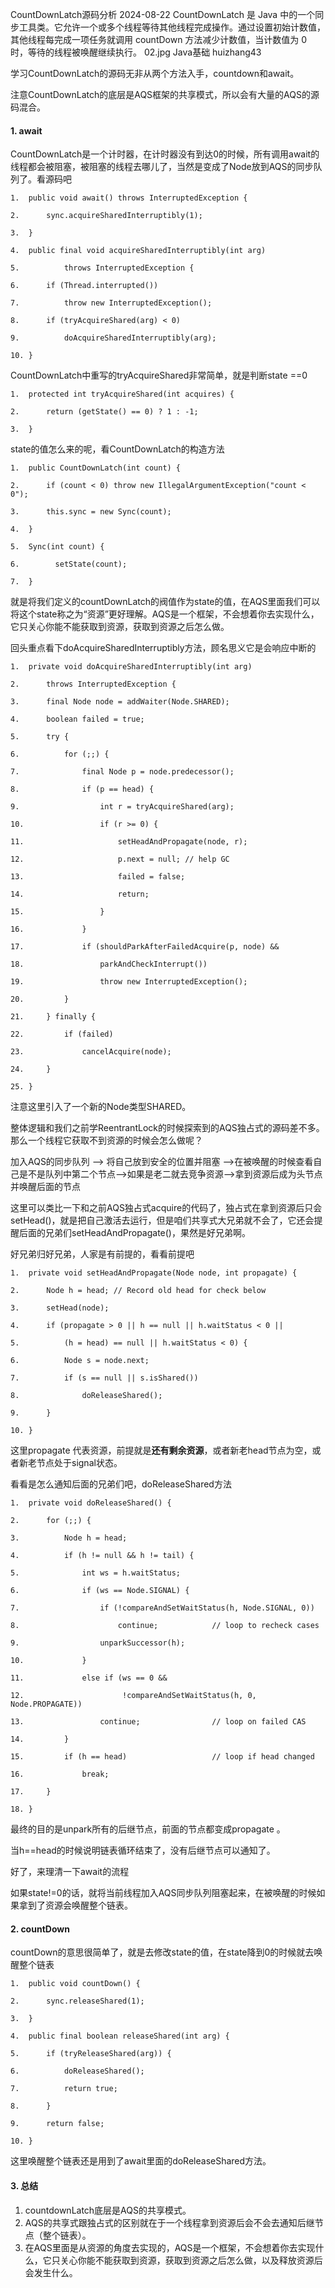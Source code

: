 CountDownLatch源码分析
2024-08-22
CountDownLatch 是 Java 中的一个同步工具类。它允许一个或多个线程等待其他线程完成操作。通过设置初始计数值，其他线程每完成一项任务就调用 countDown 方法减少计数值，当计数值为 0 时，等待的线程被唤醒继续执行。
02.jpg
Java基础
huizhang43

学习CountDownLatch的源码无非从两个方法入手，countdown和await。

注意CountDownLatch的底层是AQS框架的共享模式，所以会有大量的AQS的源码混合。

#### 1. await

CountDownLatch是一个计时器，在计时器没有到达0的时候，所有调用await的线程都会被阻塞，被阻塞的线程去哪儿了，当然是变成了Node放到AQS的同步队列了。看源码吧

```
1.  public void await() throws InterruptedException {  

2.      sync.acquireSharedInterruptibly(1);  

3.  }  

4.  public final void acquireSharedInterruptibly(int arg)  

5.          throws InterruptedException {  

6.      if (Thread.interrupted())  

7.          throw new InterruptedException();  

8.      if (tryAcquireShared(arg) < 0)  

9.          doAcquireSharedInterruptibly(arg);  

10. }  
```



CountDownLatch中重写的tryAcquireShared非常简单，就是判断state ==0

```
1.  protected int tryAcquireShared(int acquires) {  

2.      return (getState() == 0) ? 1 : -1;  

3.  }  
```



state的值怎么来的呢，看CountDownLatch的构造方法

```
1.  public CountDownLatch(int count) {  

2.      if (count < 0) throw new IllegalArgumentException("count < 0");  

3.      this.sync = new Sync(count);  

4.  }  

5.  Sync(int count) {  

6.        setState(count);  

7.  }  
```

就是将我们定义的countDownLatch的阀值作为state的值，在AQS里面我们可以将这个state称之为“资源”更好理解。AQS是一个框架，不会想着你去实现什么，它只关心你能不能获取到资源，获取到资源之后怎么做。



回头重点看下doAcquireSharedInterruptibly方法，顾名思义它是会响应中断的

```
1.  private void doAcquireSharedInterruptibly(int arg)  

2.      throws InterruptedException {  

3.      final Node node = addWaiter(Node.SHARED);  

4.      boolean failed = true;  

5.      try {  

6.          for (;;) {  

7.              final Node p = node.predecessor();  

8.              if (p == head) {  

9.                  int r = tryAcquireShared(arg);  

10.                 if (r >= 0) {  

11.                     setHeadAndPropagate(node, r);  

12.                     p.next = null; // help GC  

13.                     failed = false;  

14.                     return;  

15.                 }  

16.             }  

17.             if (shouldParkAfterFailedAcquire(p, node) &&  

18.                 parkAndCheckInterrupt())  

19.                 throw new InterruptedException();  

20.         }  

21.     } finally {  

22.         if (failed)  

23.             cancelAcquire(node);  

24.     }  

25. }  
```

注意这里引入了一个新的Node类型SHARED。



整体逻辑和我们之前学ReentrantLock的时候探索到的AQS独占式的源码差不多。那么一个线程它获取不到资源的时候会怎么做呢？

加入AQS的同步队列 --> 将自己放到安全的位置并阻塞 -->在被唤醒的时候查看自己是不是队列中第二个节点-->如果是老二就去竞争资源-->拿到资源后成为头节点并唤醒后面的节点

这里可以类比一下和之前AQS独占式acquire的代码了，独占式在拿到资源后只会setHead()，就是把自己激活去运行，但是咱们共享式大兄弟就不会了，它还会提醒后面的兄弟们setHeadAndPropagate()，果然是好兄弟啊。



好兄弟归好兄弟，人家是有前提的，看看前提吧

```
1.  private void setHeadAndPropagate(Node node, int propagate) {  

2.      Node h = head; // Record old head for check below  

3.      setHead(node);  

4.      if (propagate > 0 || h == null || h.waitStatus < 0 ||  

5.          (h = head) == null || h.waitStatus < 0) {  

6.          Node s = node.next;  

7.          if (s == null || s.isShared())  

8.              doReleaseShared();  

9.      }  

10. }  
```

这里propagate 代表资源，前提就是**还有剩余资源**，或者新老head节点为空，或者新老节点处于signal状态。



看看是怎么通知后面的兄弟们吧，doReleaseShared方法

```
1.  private void doReleaseShared() {  

2.      for (;;) {  

3.          Node h = head;  

4.          if (h != null && h != tail) {  

5.              int ws = h.waitStatus;  

6.              if (ws == Node.SIGNAL) {  

7.                  if (!compareAndSetWaitStatus(h, Node.SIGNAL, 0))  

8.                      continue;            // loop to recheck cases  

9.                  unparkSuccessor(h);  

10.             }  

11.             else if (ws == 0 &&  

12.                      !compareAndSetWaitStatus(h, 0, Node.PROPAGATE))  

13.                 continue;                // loop on failed CAS  

14.         }  

15.         if (h == head)                   // loop if head changed  

16.             break;  

17.     }  

18. }  
```

最终的目的是unpark所有的后继节点，前面的节点都变成propagate 。

当h==head的时候说明链表循环结束了，没有后继节点可以通知了。



好了，来理清一下await的流程

如果state!=0的话，就将当前线程加入AQS同步队列阻塞起来，在被唤醒的时候如果拿到了资源会唤醒整个链表。



#### 2. countDown

countDown的意思很简单了，就是去修改state的值，在state降到0的时候就去唤醒整个链表

```
1.  public void countDown() {  

2.      sync.releaseShared(1);  

3.  }  

4.  public final boolean releaseShared(int arg) {  

5.      if (tryReleaseShared(arg)) {  

6.          doReleaseShared();  

7.          return true;  

8.      }  

9.      return false;  

10. }  
```

这里唤醒整个链表还是用到了await里面的doReleaseShared方法。



#### 3. 总结

1. countdownLatch底层是AQS的共享模式。
2. AQS的共享式跟独占式的区别就在于一个线程拿到资源后会不会去通知后继节点（整个链表）。
3. 在AQS里面是从资源的角度去实现的，AQS是一个框架，不会想着你去实现什么，它只关心你能不能获取到资源，获取到资源之后怎么做，以及释放资源后会发生什么。